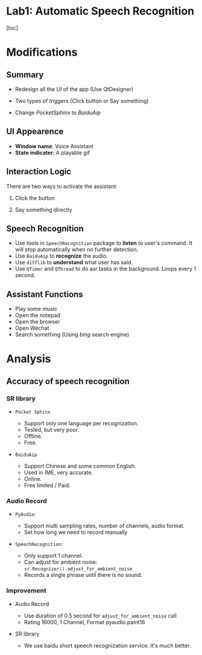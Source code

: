 # Lab1: Automatic Speech Recognition

[toc]

# Modifications

## Summary

- Redesign all the *UI* of the app (Use QtDesigner)

- Two types of *triggers* (Click button or Say something)

- Change *PocketSphinx* to *BaiduAip*

## UI Appearence

- **Window name**: Voice Assistant
- **State indicater**: A playable gif

## Interaction Logic

There are two ways to activate the assistant:

1. Click the button

2. Say something directly

## Speech Recognition

- Use tools in `SpeechRecognition` package to **listen** to user's command. It will stop automatically when no further detection.
- Use `BaiduAip` to **recognize** the audio.
- Use `difflib` to **understand** what user has said.
- Use `QTimer` and `QThread` to do asr tasks in the background. Loops every 1 second.

## Assistant Functions

- Play some music
- Open the notepad
- Open the browser
- Open Wechat
- Search something (Using *bing* search engine)

# Analysis

## Accuracy of speech recognition

### SR library

- `Pocket Sphinx`

  - Support only one language per recognization.
  - Tested, but very poor.
  - Offline.
  - Free.

- `BaiduAip`

  - Support Chinese and some common English.
  - Used in IME, very accurate.
  - Online.
  - Free limited / Paid.

### Audio Record

- `PyAudio`: 

  - Support multi sampling rates, number of channels, audio format.
  - Set how long we need to record manually 

- `SpeechRecognition`: 

  - Only support 1 channel. 
  - Can adjust for ambient noise: `sr.Recognizer().adjust_for_ambient_noise`
  - Records a single phrase until there is no sound.

### Improvement

- Audio Record

  - Use duration of 0.5 second for `adjust_for_ambient_noise` call
  - Rating 16000, 1 Channel, Format pyaudio.paInt16

- SR library

  - We use baidu short speech recognization service. It's much better.
  